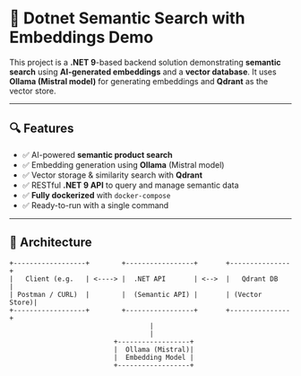 # 🧠 Dotnet Semantic Search with Embeddings Demo

This project is a **.NET 9**-based backend solution demonstrating **semantic search** using **AI-generated embeddings** and a **vector database**. It uses **Ollama (Mistral model)** for generating embeddings and **Qdrant** as the vector store.

---

## 🔍 Features

- ✅ AI-powered **semantic product search**
- ✅ Embedding generation using **Ollama** (Mistral model)
- ✅ Vector storage & similarity search with **Qdrant**
- ✅ RESTful **.NET 9 API** to query and manage semantic data
- ✅ **Fully dockerized** with `docker-compose`
- ✅ Ready-to-run with a single command

---

## 🧱 Architecture

```plaintext
+------------------+        +-----------------+       +---------------+
|   Client (e.g.   | <----> |  .NET API       | <-->  |   Qdrant DB   |
| Postman / CURL)  |        |  (Semantic API) |       | (Vector Store)|
+------------------+        +-----------------+       +---------------+
                                   |
                                   |
                          +------------------+
                          |  Ollama (Mistral)|
                          |  Embedding Model |
                          +------------------+
